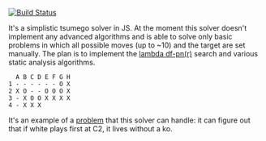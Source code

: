 [![Build Status](https://travis-ci.org/d180cf/tsumego.js.svg?branch=master)](https://travis-ci.org/d180cf/tsumego.js)

It's a simplistic tsumego solver in JS. At the moment this solver doesn't implement any advanced algorithms and is able to solve only basic problems in which all possible moves (up to ~10) and the target are set manually. The plan is to implement the [lambda df-pn(r)](http://www.ijcai.org/papers07/Papers/IJCAI07-387.pdf) search and various static analysis algorithms.

```
  A B C D E F G H
1 - - - - - - O X
2 X O - - O O O X
3 - X O O X X X X
4 - X X X
```

It's an example of a [problem](http://www.goproblems.com/18629) that this solver can handle: it can figure out that if white plays first at C2, it lives without a ko.
